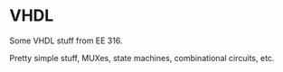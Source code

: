 # VHDL
Some VHDL stuff from EE 316. 


Pretty simple stuff, MUXes, state machines, combinational circuits, etc. 
